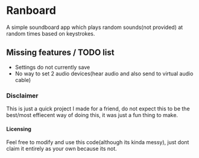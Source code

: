 
# Ranboard

A simple soundboard app which plays random sounds(not provided) at random times based on keystrokes.

## Missing features / TODO list

- Settings do not currently save
- No way to set 2 audio devices(hear audio and also send to virtual audio cable)

### Disclaimer

This is just a quick project I made for a friend, do not expect this to be the best/most effiecent way of doing this, it was just a fun thing to make.

#### Licensing

Feel free to modify and use this code(although its kinda messy), just dont claim it entirely as your own because its not.